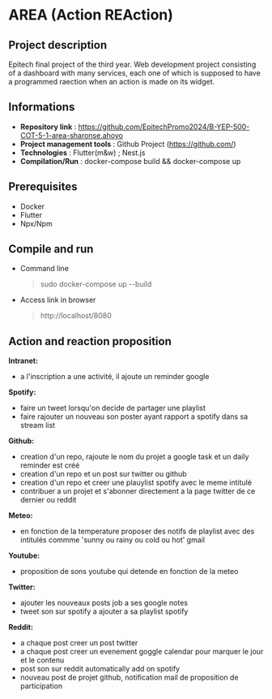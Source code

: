 # AREA (Action REAction)

## Project description
Epitech final project of the third year. Web development project consisting of a dashboard with many services, each one of which is supposed to have a programmed raection when an action is made on its widget.

## Informations

- **Repository link** : https://github.com/EpitechPromo2024/B-YEP-500-COT-5-1-area-sharonse.ahoyo
- **Project management tools** : Github Project (https://github.com/)
- **Technologies** : Flutter(m&w) ; Nest.js
- **Compilation/Run** : docker-compose build && docker-compose up

## Prerequisites
- Docker
- Flutter
- Npx/Npm

## Compile and run
- Command line
  > sudo docker-compose up --build
- Access link in browser
  > http://localhost/8080

## Action and reaction proposition


**Intranet:**
- a l'inscription a une activité, il ajoute un reminder google  

**Spotify:**
- faire un tweet lorsqu'on decide de partager une playlist
- faire rajouter un nouveau son poster ayant rapport a spotify dans sa stream list 

**Github:**
- creation d'un repo, rajoute le nom du projet a google task et un daily reminder est créé
- creation d'un repo et un post sur twitter ou github
- creation d'un repo et creer une plauylist spotify avec le meme intitulé 
- contribuer a un projet et s'abonner directement a la page twitter de ce dernier ou reddit 

**Meteo:**
- en fonction de la temperature proposer des notifs de playlist avec des intitulés commme 'sunny ou rainy ou cold ou hot'
gmail

**Youtube:**
- proposition de sons youtube qui detende en fonction de la meteo 

**Twitter:** 
- ajouter les nouveaux posts job a ses google notes 
- tweet son sur spotify a ajouter a sa playlist spotify

**Reddit:**
- a chaque post creer un post twitter 
- a chaque post creer un evenement goggle calendar pour marquer le jour et le contenu
- post son sur reddit automatically add on spotify 
- nouveau post de projet github, notification mail de proposition de participation